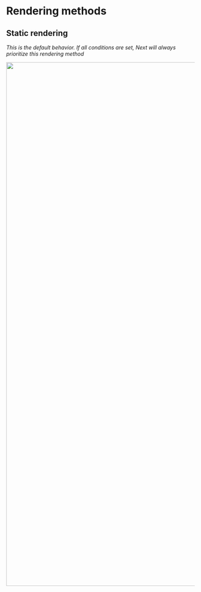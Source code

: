 <!-- .slide: class="two-column with-code " -->

<style>
  .static-rendering-20 {
    width: 1400px;
    height: auto;
  }
</style>

# Rendering methods

## Static rendering

_This is the default behavior. If all conditions are set, Next will always prioritize this rendering method_

<img src="./assets/images/08-rendering/static-rendering.png" class="static-rendering-20" />
